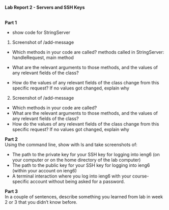 **Lab Report 2 - Servers and SSH Keys** <br /> <br />

**Part 1** <br />
- show code for StringServer

1) Screenshot of /add-message
- Which methods in your code are called?
methods called in StringServer: handleRequest, main method

- What are the relevant arguments to those methods, and the values of any relevant fields of the class?
- How do the values of any relevant fields of the class change from this specific request? If no values got changed, explain why

2) Screenshot of /add-message
- Which methods in your code are called?
- What are the relevant arguments to those methods, and the values of any relevant fields of the class?
- How do the values of any relevant fields of the class change from this specific request? If no values got changed, explain why

**Part 2** <br />
Using the command line, show with ls and take screenshots of: 

- The path to the private key for your SSH key for logging into ieng6 (on your computer or on the home directory of the lab computer)
- The path to the public key for your SSH key for logging into ieng6 (within your account on ieng6)
- A terminal interaction where you log into ieng6 with your course-specific account without being asked for a password.

**Part 3** <br />
In a couple of sentences, describe something you learned from lab in week 2 or 3 that you didn’t know before.
